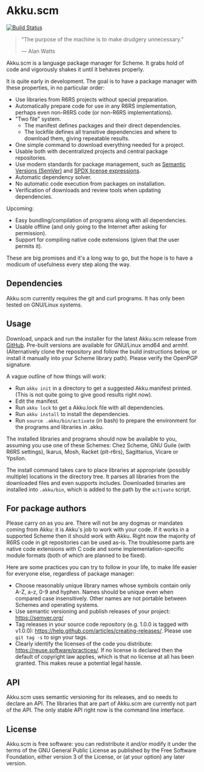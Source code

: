 # Akku.scm

[![Build Status](https://travis-ci.org/weinholt/akku.svg?branch=master)](https://travis-ci.org/weinholt/akku)

> "The purpose of the machine is to make drudgery unnecessary."
>
> &mdash; Alan Watts

Akku.scm is a language package manager for Scheme. It grabs hold of
code and vigorously shakes it until it behaves properly.

It is quite early in development. The goal is to have a package
manager with these properties, in no particular order:

* Use libraries from R6RS projects without special preparation.
* Automatically prepare code for use in any R6RS implementation,
  perhaps even non-R6RS code (or non-R6RS implementations).
* "Two file" system.
    * The manifest defines packages and their direct dependencies.
    * The lockfile defines all transitive dependencies and where to
      download them, giving repeatable results.
* One simple command to download everything needed for a project.
* Usable both with decentralized projects and central package
  repositories.
* Use modern standards for package management, such
  as [Semantic Versions (SemVer)](http://semver.org/)
  and [SPDX license expressions](https://spdx.org/).
* Automatic dependency solver.
* No automatic code execution from packages on installation.
* Verification of downloads and review tools when updating
  dependencies.

Upcoming:

* Easy bundling/compilation of programs along with all dependencies.
* Usable offline (and only going to the Internet after asking for
  permission).
* Support for compiling native code extensions (given that the user
  permits it).

These are big promises and it's a long way to go, but the hope is to
have a modicum of usefulness every step along the way.

## Dependencies

Akku.scm currently requires the git and curl programs. It has only
been tested on GNU/Linux systems.

## Usage

Download, unpack and run the installer for the latest Akku.scm release
from [GitHub](https://github.com/weinholt/akku/releases). Pre-built
versions are available for GNU/Linux amd64 and armhf. (Alternatively
clone the repository and follow the build instructions below, or
install it manually into your Scheme library path). Please verify the
OpenPGP signature.

A vague outline of how things will work:

 - Run `akku init` in a directory to get a suggested Akku.manifest
   printed. (This is not quite going to give good results right now).
 - Edit the manifest.
 - Run `akku lock` to get a Akku.lock file with all dependencies.
 - Run `akku install` to install the dependencies.
 - Run `source .akku/bin/activate` (in bash) to prepare the
   environment for the programs and libraries in .akku.

The installed libraries and programs should now be available to you,
assuming you use one of these Schemes: Chez Scheme, GNU Guile (with
R6RS settings), Ikarus, Mosh, Racket (plt-r6rs), Sagittarius, Vicare
or Ypsilon.

The install command takes care to place libraries at appropriate
(possibly multiple) locations in the directory tree. It parses all
libraries from the downloaded files and even supports includes.
Downloaded binaries are installed into `.akku/bin`, which is added to
the path by the `activate` script.

## For package authors

Please carry on as you are. There will not be any dogmas or mandates
coming from Akku: it is Akku's job to work with your code. If it works
in a supported Scheme then it should work with Akku. Right now the
majority of R6RS code in git repositories can be used as-is. The
troublesome parts are native code extensions with C code and some
implementation-specific module formats (both of which are planned to
be fixed).

Here are some practices you can try to follow in your life, to make
life easier for everyone else, regardless of package manager:

 - Choose reasonably unique library names whose symbols contain only
   A-Z, a-z, 0-9 and hyphen. Names should be unique even when compared
   case insensitively. Other names are not portable between Schemes
   and operating systems.
 - Use semantic versioning and publish releases of your project:
   https://semver.org/
 - Tag releases in your source code repository (e.g. 1.0.0 is tagged
   with v1.0.0): https://help.github.com/articles/creating-releases/.
   Please use `git tag -s` to sign your tags.
 - Clearly identify the licenses of the code you distribute:
   https://reuse.software/practices/. If no license is declared then
   the default of copyright law applies, which is that no license at
   all has been granted. This makes reuse a potential legal hassle.

## API

Akku.scm uses semantic versioning for its releases, and so needs to
declare an API. The libraries that are part of Akku.scm are currently
not part of the API. The only stable API right now is the command line
interface.

## License

Akku.scm is free software: you can redistribute it and/or modify it
under the terms of the GNU General Public License as published by the
Free Software Foundation, either version 3 of the License, or (at your
option) any later version.
